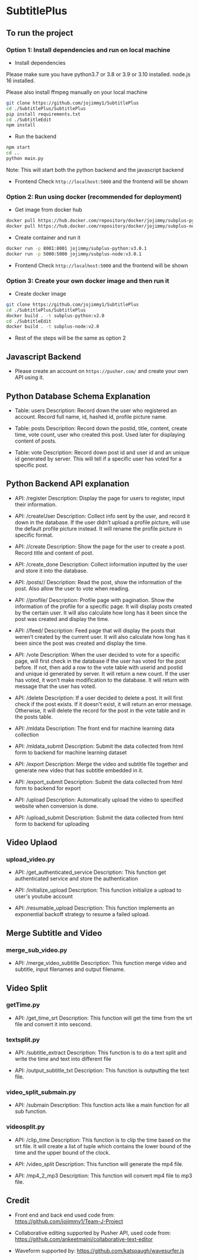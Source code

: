# SubtitlePlus

## To run the project

### Option 1: Install dependencies and run on local machine

- Install dependencies

Please make sure you have python3.7 or 3.8 or 3.9 or 3.10 installed. node.js 16 installed.

Please also install ffmpeg manually on your local machine

``` bash
git clone https://github.com/jojimmy1/SubtitlePlus
cd ./SubtitlePlus/SubtitlePlus
pip install requirements.txt
cd ./SubtitleEdit
npm install
```

- Run the backend
``` bash
npm start
cd ..
python main.py
```
Note: This will start both the python backend and the javascript backend

- Frontend
Check ```http://localhost:5000``` and the frontend will be shown

### Option 2: Run using docker (recommended for deployment)

- Get image from docker hub

``` bash
docker pull https://hub.docker.com/repository/docker/jojimmy/subplus-python
docker pull https://hub.docker.com/repository/docker/jojimmy/subplus-node
```

- Create container and run it
``` bash
docker run -p 8001:8001 jojimmy/subplus-python:v3.0.1
docker run -p 5000:5000 jojimmy/subplus-node:v3.0.1
```

- Frontend
Check ```http://localhost:5000``` and the frontend will be shown

### Option 3: Create your own docker image and then run it

- Create docker image

``` bash
git clone https://github.com/jojimmy1/SubtitlePlus
cd ./SubtitlePlus/SubtitlePlus
docker build . -t subplus-python:v2.0
cd ./SubtitleEdit
docker build . -t subplus-node:v2.0
```

- Rest of the steps will be the same as option 2

## Javascript Backend

- Please create an account on ```https://pusher.com/``` and create your own API using it.

## Python Database Schema Explanation
- Table: users
Description: Record down the user who registered an account. Record full name, id, hashed id, profile picture name.

- Table: posts
Description: Record down the postid, title, content, create time, vote count, user who created this post. Used later for displaying content of posts.

- Table: vote
Description: Record down post id and user id and an unique id generated by server. This will tell if a specific user has voted for a specific post.

## Python Backend API explanation

- API: /register
Description: Display the page for users to register, input their information.

- API: /createUser
Description: Collect info sent by the user, and record it down in the database. If the user didn’t upload a profile picture, will use the default profile picture instead. It will rename the profile picture in specific format.

- API: /<hashedcode>/create
Description: Show the page for the user to create a post. Record title and content of post.

- API: /create_done
Description: Collect information inputted by the user and store it into the database.

- API: /posts/<postid>/<hashedcode>
Description: Read the post, show the information of the post. Also allow the user to vote when reading.

- API: /<hashedcode>/profile/<pagenum>
Description: Profile page with pagination. Show the information of the profile for a specific page. It will display posts created by the certain user. It will also calculate how long has it been since the post was created and display the time.

- API: /<hashedcode>/feed/<pagenum>
Description: Feed page that will display the posts that weren’t created by the current user. It will also calculate how long has it been since the post was created and display the time.

- API: /vote
Description: When the user decided to vote for a specific page, will first check in the database if the user has voted for the post before. If not, then add a row to the vote table with userid and postid and unique id generated by server. It will return a new count. If the user has voted, it won’t make modification to the database. It will return with message that the user has voted.

- API: /delete
Description: If a user decided to delete a post. It will first check if the post exists. If it doesn't exist, it will return an error message. Otherwise, it will delete the record for the post in the vote table and in the posts table.

- API: /mldata
Description: The front end for machine learning data collection

- API: /mldata_submit
Description: Submit the data collected from html form to backend for machine learning dataset

- API: /export
Description: Merge the video and subtitle file together and generate new video that has subtitle embedded in it.

- API: /export_submit
Description: Submit the data collected from html form to backend for export

- API: /upload
Description: Automatically upload the video to specified website when conversion is done.

- API: /upload_submit
Description: Submit the data collected from html form to backend for uploading

## Video Uplaod

### upload_video.py

- API: /get_authenticated_service
Description: This function get authenticated service and store the authentication

- API: /initialize_upload
Description: This function initialize a upload to user's youtube account

- API: /resumable_upload
Description: This function implements an exponential backoff strategy to resume a failed upload.

## Merge Subtitle and Video

### merge_sub_video.py

- API: /merge_video_subtitle
Description: This function merge video and subtitle, input filenames and output filename.

## Video Split

### getTime.py

- API: /get_time_srt
Description: This function will get the time from the srt file and convert it into sescond.

### textsplit.py
- API: /subtitle_extract
Description: This function is to do a text split and write the time and text into different file

- API: /output_subtitle_txt
Description: This function is outputting the text file.

### video_split_submain.py

- API: /submain
Description: This function acts like a main function for all sub function.

### videosplit.py

- API: /clip_time
Description: This function is to clip the time based on the srt file. It will create a list of tuple which contains the lower bound of the time and the upper bound of the clock.

- API: /video_split
Description: This function will generate the mp4 file.

- API: /mp4_2_mp3
Description: This function will convert mp4 file to mp3 file.

## Credit

- Front end and back end used code from: https://github.com/jojimmy1/Team-J-Project

- Collaborative editing supported by Pusher API, used code from: https://github.com/ankeetmaini/collaborative-text-editor

- Waveform supported by: https://github.com/katspaugh/wavesurfer.js



